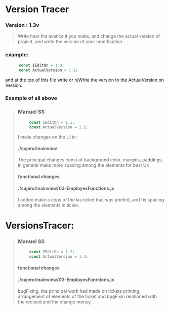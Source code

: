
# Version Tracer

### Version : 1.3v

> Write hear tha avance it you make, and change the actual version of project, and write the version of your modification

### example:

```js
      const IEditOn = 1.0;
      const ActualVersion = 1.1;
```

and at the top of this file write or reWrite the version to the ActualVersion on Version.

### Example of all above


> ### Manuel SS      
> ```js
>      const IEditOn = 1.1;
>      const ActualVersion = 1.2;
> ```
> 
> I make changes on the Ui in:
> #### ./cajero/mainview
> The principal changes const of background color, margins, paddings, in general make more spacing among the elements for best Ux
> 
> #### functional changes
> #### ./cajero/mainview/03-EmployesFunctions.js
> I added make a copy of the las ticket that was printed, and fix spacing among the elements in ticket.



# VersionsTracer:

> ### Manuel SS
> ```js
>      const IEditOn = 1.2;
>      const ActualVersion = 1.3;
> ```
>
> #### functional changes
> #### ./cajero/mainview/03-EmployesFunctions.js
> bugFixing, the principal work had made on tickets printing, arrangement of elements of the ticket and bugFixin relationed with the recibed and the change money.
